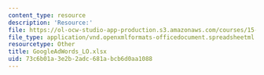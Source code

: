 ```yaml
---
content_type: resource
description: 'Resource:'
file: https://ol-ocw-studio-app-production.s3.amazonaws.com/courses/15-071-the-analytics-edge-spring-2017/73c6b01a3e2b2adc681abcb6d0aa1088_GoogleAdWords_LO.xlsx
file_type: application/vnd.openxmlformats-officedocument.spreadsheetml.sheet
resourcetype: Other
title: GoogleAdWords_LO.xlsx
uid: 73c6b01a-3e2b-2adc-681a-bcb6d0aa1088
---
```

